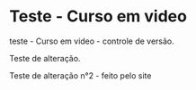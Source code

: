 # Teste - Curso em video
 teste - Curso em video - controle de versão.
 
 Teste de alteração.
 
 
 Teste de alteração n°2 - feito pelo site
 
